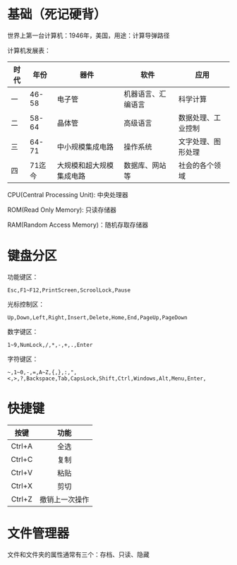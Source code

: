 # 基础（死记硬背）

世界上第一台计算机：1946年，美国，用途：计算导弹路径

计算机发展表：

| 时代 | 年份 | 器件 | 软件 | 应用 |
| ---------- | ---------- | ---------- | ---------- | ---------- |
| 一 | 46-58 | 电子管 | 机器语言、汇编语言 | 科学计算 |
| 二 | 58-64 | 晶体管 | 高级语言 | 数据处理、工业控制 |
| 三 | 64-71 | 中小规模集成电路 | 操作系统 | 文字处理、图形处理 |
| 四 | 71迄今 | 大规模和超大规模集成电路 | 数据库、网站等 | 社会的各个领域 |

CPU(Central Processing Unit): 中央处理器

ROM(Read Only Memory): 只读存储器

RAM(Random Access Memory)：随机存取存储器

# 键盘分区

功能键区：

`Esc,F1~F12,PrintScreen,ScroolLock,Pause`

光标控制区：

`Up,Down,Left,Right,Insert,Delete,Home,End,PageUp,PageDown`

数字键区：

`1~9,NumLock,/,*,-,+,.,Enter`

字符键区：

`~,1~0,-,=,A~Z,{,},:,",<,>,?,Backspace,Tab,CapsLock,Shift,Ctrl,Windows,Alt,Menu,Enter,`

# 快捷键

| 按键 | 功能 |
| :--------: | :--------: |
| Ctrl+A | 全选 |
| Ctrl+C | 复制 |
| Ctrl+V | 粘贴 |
| Ctrl+X | 剪切 |
| Ctrl+Z | 撤销上一次操作|

# 文件管理器

文件和文件夹的属性通常有三个：存档、只读、隐藏